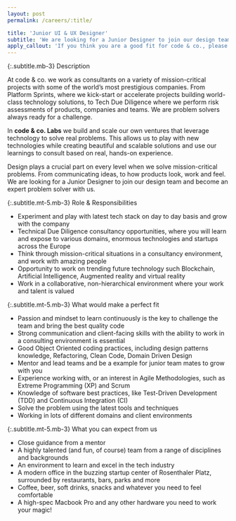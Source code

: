 ```yaml
---
layout: post
permalink: /careers/:title/

title: 'Junior UI & UX Designer'
subtitle: 'We are looking for a Junior Designer to join our design team. Build intuitive, beautiful experiences and become an expert problem solver with us.'
apply_callout: 'If you think you are a good fit for code & co., please reach out with your LinkedIn profile, a cover letter, and link to your portfolio. We look forward to hearing from you!'
---
```


{:.subtitle.mb-3}
Description

At code & co. we work as consultants on a variety of mission-critical projects with some of the world’s most prestigious companies. From Platform Sprints, where we kick-start or accelerate projects building world-class technology solutions, to Tech Due Diligence where we perform risk assessments of products, companies and teams. We are problem solvers always ready for a challenge.

In **code & co. Labs** we build and scale our own ventures that leverage technology to solve real problems. This allows us to play with new technologies while creating beautiful and scalable solutions and use our learnings to consult based on real, hands-on experience.

Design plays a crucial part on every level when we solve mission-critical problems. From communicating ideas, to how products look, work and feel. We are looking for a Junior Designer to join our design team and become an expert problem solver with us.


{:.subtitle.mt-5.mb-3}
Role & Responsibilities

- Experiment and play with latest tech stack on day to day basis and grow with the company
- Technical Due Diligence consultancy opportunities, where you will learn and expose to various domains, enormous technologies and startups across the Europe
- Think through mission-critical situations in a consultancy environment, and work with amazing people
- Opportunity to work on trending future technology such Blockchain, Artificial Intelligence, Augmented reality and virtual reality
- Work in a collaborative, non-hierarchical environment where your work and talent is valued


{:.subtitle.mt-5.mb-3}
What would make a perfect fit

- Passion and mindset to learn continuously is the key  to challenge the team and bring the best quality code
- Strong communication and client-facing skills with the ability to work in a consulting environment is essential
- Good Object Oriented coding practices, including design patterns knowledge, Refactoring, Clean Code, Domain Driven Design
- Mentor and lead teams and be a example for junior team mates to grow with you
- Experience working with, or an interest in Agile Methodologies, such as Extreme Programming (XP) and Scrum
- Knowledge of software best practices, like Test-Driven Development (TDD) and Continuous Integration (CI)
- Solve the problem using the latest tools and techniques
- Working in lots of different domains and client environments

{:.subtitle.mt-5.mb-3}
What you can expect from us

- Close guidance from a mentor
- A highly talented (and fun, of course) team from a range of disciplines and backgrounds
- An environment to learn and excel in the tech industry
- A modern office in the buzzing startup center of Rosenthaler Platz, surrounded by restaurants, bars, parks and more
- Coffee, beer, soft drinks, snacks and whatever you need to feel comfortable
- A high-spec Macbook Pro and any other hardware you need to work your magic!
